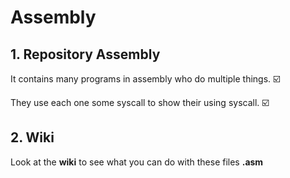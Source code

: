# Assembly

## 1. Repository Assembly

It contains many programs in assembly who do multiple things. ☑️

They use each one some syscall to show their using syscall. ☑️

## 2. Wiki

Look at the **wiki** to see what you can do with these files **.asm**
